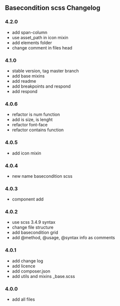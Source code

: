 ## Basecondition scss Changelog

### 4.2.0

* add span-column
* use asset_path in icon mixin
* add elements folder
* change comment in files head

### 4.1.0

* stable version, tag master branch
* add base mixins
* add readme
* add breakpoints and respond
* add respond

### 4.0.6

* refactor is num function
* add is size, is lenght
* refactor font-face
* refactor contains function

### 4.0.5

* add icon mixin

### 4.0.4

* new name basecondition scss

### 4.0.3

* component add

### 4.0.2

* use scss 3.4.9 syntax
* change file structure
* add basecondition grid
* add @method, @usage, @syntax info as comments

### 4.0.1

* add change log
* add licence
* add composer.json
* add utils and mixins _base.scss

### 4.0.0

* add all files
